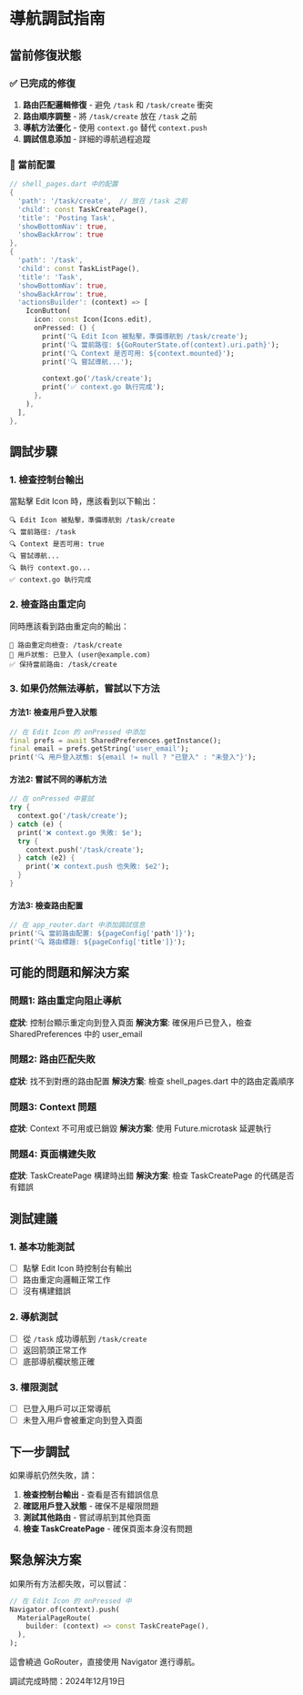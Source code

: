 # 導航調試指南

## 當前修復狀態

### ✅ 已完成的修復
1. **路由匹配邏輯修復** - 避免 `/task` 和 `/task/create` 衝突
2. **路由順序調整** - 將 `/task/create` 放在 `/task` 之前
3. **導航方法優化** - 使用 `context.go` 替代 `context.push`
4. **調試信息添加** - 詳細的導航過程追蹤

### 🔧 當前配置
```dart
// shell_pages.dart 中的配置
{
  'path': '/task/create',  // 放在 /task 之前
  'child': const TaskCreatePage(),
  'title': 'Posting Task',
  'showBottomNav': true,
  'showBackArrow': true
},
{
  'path': '/task',
  'child': const TaskListPage(),
  'title': 'Task',
  'showBottomNav': true,
  'showBackArrow': true,
  'actionsBuilder': (context) => [
    IconButton(
      icon: const Icon(Icons.edit),
      onPressed: () {
        print('🔍 Edit Icon 被點擊，準備導航到 /task/create');
        print('🔍 當前路徑: ${GoRouterState.of(context).uri.path}');
        print('🔍 Context 是否可用: ${context.mounted}');
        print('🔍 嘗試導航...');
        
        context.go('/task/create');
        print('✅ context.go 執行完成');
      },
    ),
  ],
},
```

## 調試步驟

### 1. 檢查控制台輸出
當點擊 Edit Icon 時，應該看到以下輸出：
```
🔍 Edit Icon 被點擊，準備導航到 /task/create
🔍 當前路徑: /task
🔍 Context 是否可用: true
🔍 嘗試導航...
🔍 執行 context.go...
✅ context.go 執行完成
```

### 2. 檢查路由重定向
同時應該看到路由重定向的輸出：
```
🔄 路由重定向檢查: /task/create
👤 用戶狀態: 已登入 (user@example.com)
✅ 保持當前路由: /task/create
```

### 3. 如果仍然無法導航，嘗試以下方法

#### 方法1: 檢查用戶登入狀態
```dart
// 在 Edit Icon 的 onPressed 中添加
final prefs = await SharedPreferences.getInstance();
final email = prefs.getString('user_email');
print('🔍 用戶登入狀態: ${email != null ? "已登入" : "未登入"}');
```

#### 方法2: 嘗試不同的導航方法
```dart
// 在 onPressed 中嘗試
try {
  context.go('/task/create');
} catch (e) {
  print('❌ context.go 失敗: $e');
  try {
    context.push('/task/create');
  } catch (e2) {
    print('❌ context.push 也失敗: $e2');
  }
}
```

#### 方法3: 檢查路由配置
```dart
// 在 app_router.dart 中添加調試信息
print('🔍 當前路由配置: ${pageConfig['path']}');
print('🔍 路由標題: ${pageConfig['title']}');
```

## 可能的問題和解決方案

### 問題1: 路由重定向阻止導航
**症狀**: 控制台顯示重定向到登入頁面
**解決方案**: 確保用戶已登入，檢查 SharedPreferences 中的 user_email

### 問題2: 路由匹配失敗
**症狀**: 找不到對應的路由配置
**解決方案**: 檢查 shell_pages.dart 中的路由定義順序

### 問題3: Context 問題
**症狀**: Context 不可用或已銷毀
**解決方案**: 使用 Future.microtask 延遲執行

### 問題4: 頁面構建失敗
**症狀**: TaskCreatePage 構建時出錯
**解決方案**: 檢查 TaskCreatePage 的代碼是否有錯誤

## 測試建議

### 1. 基本功能測試
- [ ] 點擊 Edit Icon 時控制台有輸出
- [ ] 路由重定向邏輯正常工作
- [ ] 沒有構建錯誤

### 2. 導航測試
- [ ] 從 `/task` 成功導航到 `/task/create`
- [ ] 返回箭頭正常工作
- [ ] 底部導航欄狀態正確

### 3. 權限測試
- [ ] 已登入用戶可以正常導航
- [ ] 未登入用戶會被重定向到登入頁面

## 下一步調試

如果導航仍然失敗，請：

1. **檢查控制台輸出** - 查看是否有錯誤信息
2. **確認用戶登入狀態** - 確保不是權限問題
3. **測試其他路由** - 嘗試導航到其他頁面
4. **檢查 TaskCreatePage** - 確保頁面本身沒有問題

## 緊急解決方案

如果所有方法都失敗，可以嘗試：

```dart
// 在 Edit Icon 的 onPressed 中
Navigator.of(context).push(
  MaterialPageRoute(
    builder: (context) => const TaskCreatePage(),
  ),
);
```

這會繞過 GoRouter，直接使用 Navigator 進行導航。

調試完成時間：2024年12月19日 